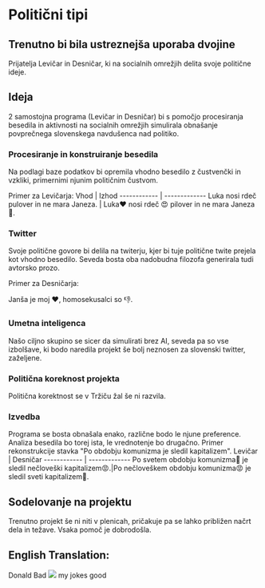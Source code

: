# Politični tipi
## Trenutno bi bila ustreznejša uporaba dvojine
Prijatelja Levičar in Desničar, ki na socialnih omrežjih delita svoje politične ideje.

## Ideja
2 samostojna programa (Levičar in Desničar) bi s pomočjo procesiranja besedila in aktivnosti na socialnih omrežjih simulirala obnašanje povprečnega slovenskega navdušenca nad politiko.
### Procesiranje in konstruiranje besedila
Na podlagi baze podatkov bi opremila vhodno besedilo z čustvenčki in vzkliki, primernimi njunim političnim čustvom.

Primer za Levičarja:
Vhod | Izhod
------------ | -------------
Luka nosi rdeč pulover in  ne mara Janeza. | Luka:heart: nosi rdeč :heart_eyes: pilover in ne mara Janeza :poop:.
### Twitter
Svoje politične govore bi delila na twiterju, kjer bi tuje politične twite prejela kot vhodno besedilo. Seveda bosta oba nadobudna filozofa generirala tudi avtorsko prozo.

Primer za Desničarja:

Janša je moj :heart:, homosekusalci so :thumbsdown:.
### Umetna inteligenca
Našo ciljno skupino se sicer da simulirati brez AI, seveda pa so vse izbolšave, ki bodo naredila projekt še bolj neznosen za slovenski twitter, zaželjene.
### Politična koreknost projekta
Politična korektnost se v Tržiču žal še ni razvila.
### Izvedba
Programa se bosta obnašala enako, različne bodo le njune preference. Analiza besedila bo torej ista, le vrednotenje bo drugačno.
Primer rekonstrukcije stavka "Po obdobju komunizma je sledil kapitalizem".
Levičar | Desničar
------------ | -------------
Po svetem obdobju komunizma:purple_heart: je sledil nečloveški kapitalizem:rage:.|Po nečloveškem obdobju komunizma:rage: je sledil sveti kapitalizem:purple_heart:.
## Sodelovanje na projektu
Trenutno projekt še ni niti v plenicah, pričakuje pa se lahko približen načrt dela in težave. Vsaka pomoč je dobrodošla.

## English Translation:
Donald Bad <img src="https://render.githubusercontent.com/render/math?math=\iff"> my jokes good
